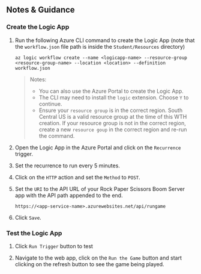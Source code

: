 ## Notes & Guidance

### Create the Logic App

1.  Run the following Azure CLI command to create the Logic App (note that the `workflow.json` file path is inside the `Student/Resources` directory)

    ```shell
    az logic workflow create --name <logicapp-name> --resource-group <resource-group-name> --location <location> --definition workflow.json
    ```

    > Notes: 
    > - You can also use the Azure Portal to create the Logic App.
    > - The CLI may need to install the `logic` extension.  Choose `Y` to continue.
    > - Ensure your `resource group` is in the correct region.  South Central US is a valid resource group at the time of this WTH creation.  If your resource group is not in the correct region, create a new `resource goup` in the correct region and re-run the command.


1.  Open the Logic App in the Azure Portal and click on the `Recurrence` trigger.

1.  Set the recurrence to run every 5 minutes.

1.  Click on the `HTTP` action and set the `Method` to `POST`.

1.  Set the `URI` to the API URL of your Rock Paper Scissors Boom Server app with the API path appended to the end.

    ```shell
    https://<app-service-name>.azurewebsites.net/api/rungame
    ```

1.  Click `Save`.

### Test the Logic App

1.  Click `Run Trigger` button to test

1.  Navigate to the web app, click on the `Run the Game` button and start clicking on the refresh button to see the game being played.
